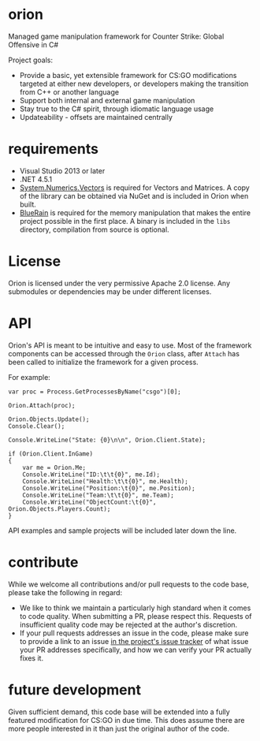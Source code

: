 # orion
Managed game manipulation framework for Counter Strike: Global Offensive in C#

Project goals:
* Provide a basic, yet extensible framework for CS:GO modifications targeted at either new developers, or developers making the transition from C++ or another language
* Support both internal and external game manipulation
* Stay true to the C# spirit, through idiomatic language usage
* Updateability - offsets are maintained centrally

# requirements

* Visual Studio 2013 or later
* .NET 4.5.1
* [System.Numerics.Vectors](https://msdn.microsoft.com/en-us/library/dn858218%28v=vs.111%29.aspx) is required for Vectors and Matrices. A copy of the library can be obtained via NuGet and is included in Orion when built.
* [BlueRain](https://github.com/aevitas/bluerain) is required for the memory manipulation that makes the entire project possible in the first place. A binary is included in the `libs` directory, compilation from source is optional.

License
=====

Orion is licensed under the very permissive Apache 2.0 license. Any submodules or dependencies may be under different licenses.

# API

Orion's API is meant to be intuitive and easy to use. Most of the framework components can be accessed through the `Orion` class, after `Attach` has been called to initialize the framework for a given process.

For example:

	var proc = Process.GetProcessesByName("csgo")[0];

	Orion.Attach(proc);

	Orion.Objects.Update();
	Console.Clear();

	Console.WriteLine("State: {0}\n\n", Orion.Client.State);

	if (Orion.Client.InGame)
	{
		var me = Orion.Me;
		Console.WriteLine("ID:\t\t{0}", me.Id);
		Console.WriteLine("Health:\t\t{0}", me.Health);
		Console.WriteLine("Position:\t{0}", me.Position);
		Console.WriteLine("Team:\t\t{0}", me.Team);
		Console.WriteLine("ObjectCount:\t{0}", Orion.Objects.Players.Count);
	}

API examples and sample projects will be included later down the line.

# contribute

While we welcome all contributions and/or pull requests to the code base, please take the following in regard:
* We like to think we maintain a particularly high standard when it comes to code quality. When submitting a PR, please respect this. Requests of insufficient quality code may be rejected at the author's discretion.
* If your pull requests addresses an issue in the code, please make sure to provide a link to an issue [in the project's issue tracker](https://github.com/aevitas/orion/issues) of what issue your PR addresses specifically, and how we can verify your PR actually fixes it.

# future development

Given sufficient demand, this code base will be extended into a fully featured modification for CS:GO in due time. This does assume there are more people interested in it than just the original author of the code.
